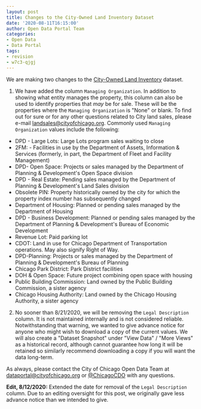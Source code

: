 ```yaml
---
layout: post
title: Changes to the City-Owned Land Inventory Dataset
date: '2020-08-11T16:15:00'
author: Open Data Portal Team
categories:
- Open Data
- Data Portal
tags:
- revision
- w7c3-qjgj
---
```

We are making two changes to the [City-Owned Land Inventory](https://data.cityofchicago.org/d/aksk-kvfp) dataset.

1. We have added the column `Managing Organization`. In addition to showing what entity manages the property, this column can also be used to identify properties that *may* be for sale. These will be the properties where the `Managing Organization` is "None" or blank. To find out for sure or for any other questions related to City land sales, please e-mail [landsales@cityofchicago.org](mailto:landsales@cityofchicago.org). Commonly used `Managing Organization` values include the following:

* DPD - Large Lots: Large Lots program sales waiting to close
* 2FM: - Facilities in use by the Department of Assets, Information & Services (formerly, in part, the Department of Fleet and Facility Management)
* DPD- Open Space: Projects or sales managed by the Department of Planning & Development's Open Space division
* DPD - Real Estate: Pending sales managed by the Department of Planning & Development's Land Sales division
* Obsolete PIN: Property historically owned by the city for which the property index number has subsequently changed
* Department of Housing: Planned or pending sales managed by the Department of Housing
* DPD - Business Development: Planned or pending sales managed by the Department of Planning & Development's Bureau of Economic Development
* Revenue Lot: Paid parking lot
* CDOT: Land in use for Chicago Department of Transportation operations. May also signify Right of Way.
* DPD-Planning: Projects or sales managed by the Department of Planning & Development's Bureau of Planning
* Chicago Park District: Park District facilities
* DOH & Open Space: Future project combining open space with housing
* Public Building Commission: Land owned by the Public Building Commission, a sister agency
* Chicago Housing Authority: Land owned by the Chicago Housing Authority, a sister agency

2. No sooner than 8/21/2020, we will be removing the `Legal Description` column. It is not maintained internally and is not considered reliable. Notwithstanding that warning, we wanted to give advance notice for anyone who might wish to download a copy of the current values. We will also create a "Dataset Snapshot" under "View Data" / "More Views" as a historical record, although cannot guarantee how long it will be retained so similarly recommend downloading a copy if you will want the data long-term.

As always, please contact the City of Chicago Open Data Team at [dataportal@cityofchicago.org](mailto:dataportal@cityofchicago.org) or [@ChicagoCDO](https://twitter.com/ChicagoCDO) with any questions.

**Edit, 8/12/2020:** Extended the date for removal of the `Legal Description` column. Due to an editing oversight for this post, we originally gave less advance notice than we intended to give.

